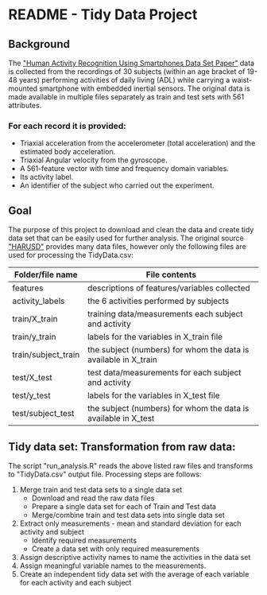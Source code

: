 
# README - Tidy Data Project 

## Background 

The ["Human Activity Recognition Using Smartphones Data Set Paper"](http://archive.ics.uci.edu/ml/datasets/Human+Activity+Recognition+Using+Smartphones) data is collected from the recordings of 30 subjects (within an age bracket of 19-48 years) performing activities of daily living (ADL) while carrying a waist-mounted smartphone with embedded inertial sensors. The original data is made available in multiple files separately as train and test sets with 561 attributes.  

### For each record it is provided:

- Triaxial acceleration from the accelerometer (total acceleration) and the estimated body acceleration.
- Triaxial Angular velocity from the gyroscope. 
- A 561-feature vector with time and frequency domain variables. 
- Its activity label. 
- An identifier of the subject who carried out the experiment.

## Goal
The purpose of this project to download and clean the data and create tidy data set that can be easily used for further analysis. The original source ["HARUSD"](http://archive.ics.uci.edu/ml/datasets/Human+Activity+Recognition+Using+Smartphones) provides many data files, however only the following files are used for processing the TidyData.csv:

Folder/file name | File contents
-------------- | --------------
features | descriptions of features/variables collected
activity_labels | the 6 activities performed by subjects
train/X_train | training data/measurements each subject and activity
train/y_train | labels for the variables in X_train file
train/subject_train | the subject (numbers) for whom the data is available in X_train
test/X_test | test data/measurements for each subject and activity
test/y_test | labels for the variables in X_test file
test/subject_test | the subject (numbers) for whom the data is available in X_test


## Tidy data set: Transformation from raw data:


The script "run_analysis.R" reads the above listed raw files and transforms to "TidyData.csv" output file. Processing steps are follows:

1. Merge train and test data sets to a single data set
    + Download and read the raw data files
    + Prepare a single data set for each of Train and Test data
    + Merge/combine train and test data sets into single data set 
2. Extract only measurements - mean and standard deviation for each activity and subject
    + Identify required measurements
    + Create a data set with only required measurements
3. Assign descriptive activity names to name the activities in the data set
4. Assign meaningful variable names to the measurements.
4. Create an independent tidy data set with the average of each variable for each activity and each subject




